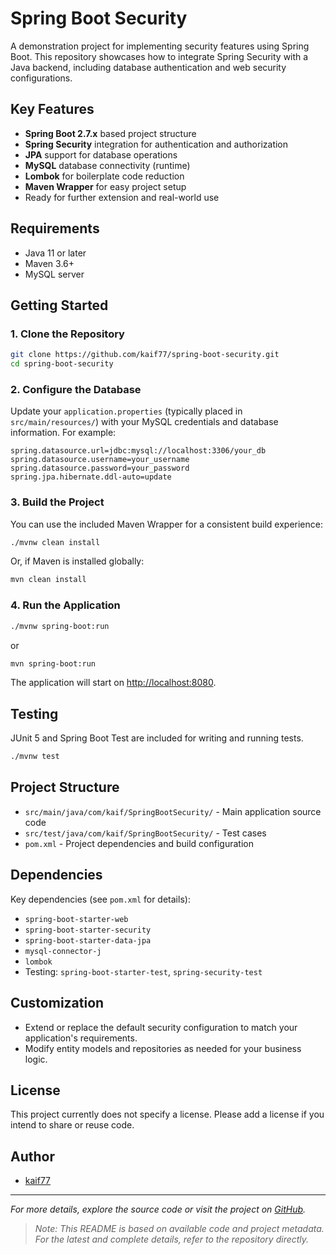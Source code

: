 # Spring Boot Security

A demonstration project for implementing security features using Spring Boot. This repository showcases how to integrate Spring Security with a Java backend, including database authentication and web security configurations.

## Key Features

- **Spring Boot 2.7.x** based project structure
- **Spring Security** integration for authentication and authorization
- **JPA** support for database operations
- **MySQL** database connectivity (runtime)
- **Lombok** for boilerplate code reduction
- **Maven Wrapper** for easy project setup
- Ready for further extension and real-world use

## Requirements

- Java 11 or later
- Maven 3.6+
- MySQL server

## Getting Started

### 1. Clone the Repository

```bash
git clone https://github.com/kaif77/spring-boot-security.git
cd spring-boot-security
```

### 2. Configure the Database

Update your `application.properties` (typically placed in `src/main/resources/`) with your MySQL credentials and database information. For example:

```properties
spring.datasource.url=jdbc:mysql://localhost:3306/your_db
spring.datasource.username=your_username
spring.datasource.password=your_password
spring.jpa.hibernate.ddl-auto=update
```

### 3. Build the Project

You can use the included Maven Wrapper for a consistent build experience:

```bash
./mvnw clean install
```

Or, if Maven is installed globally:

```bash
mvn clean install
```

### 4. Run the Application

```bash
./mvnw spring-boot:run
```
or
```bash
mvn spring-boot:run
```

The application will start on [http://localhost:8080](http://localhost:8080).

## Testing

JUnit 5 and Spring Boot Test are included for writing and running tests.

```bash
./mvnw test
```

## Project Structure

- `src/main/java/com/kaif/SpringBootSecurity/` - Main application source code
- `src/test/java/com/kaif/SpringBootSecurity/` - Test cases
- `pom.xml` - Project dependencies and build configuration

## Dependencies

Key dependencies (see `pom.xml` for details):

- `spring-boot-starter-web`
- `spring-boot-starter-security`
- `spring-boot-starter-data-jpa`
- `mysql-connector-j`
- `lombok`
- Testing: `spring-boot-starter-test`, `spring-security-test`

## Customization

- Extend or replace the default security configuration to match your application's requirements.
- Modify entity models and repositories as needed for your business logic.

## License

This project currently does not specify a license. Please add a license if you intend to share or reuse code.

## Author

- [kaif77](https://github.com/kaif77)

---

_For more details, explore the source code or visit the project on [GitHub](https://github.com/kaif77/spring-boot-security)._  
> _Note: This README is based on available code and project metadata. For the latest and complete details, refer to the repository directly._

